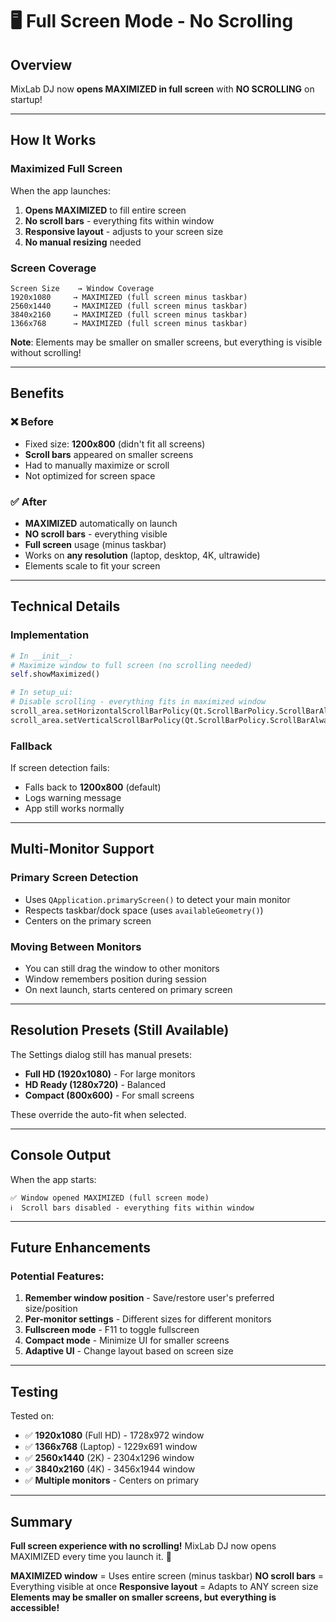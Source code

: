 # 🖥️ Full Screen Mode - No Scrolling

## Overview
MixLab DJ now **opens MAXIMIZED in full screen** with **NO SCROLLING** on startup!

---

## How It Works

### Maximized Full Screen
When the app launches:
1. **Opens MAXIMIZED** to fill entire screen
2. **No scroll bars** - everything fits within window
3. **Responsive layout** - adjusts to your screen size
4. **No manual resizing** needed

### Screen Coverage
```
Screen Size    → Window Coverage
1920x1080     → MAXIMIZED (full screen minus taskbar)
2560x1440     → MAXIMIZED (full screen minus taskbar)
3840x2160     → MAXIMIZED (full screen minus taskbar)
1366x768      → MAXIMIZED (full screen minus taskbar)
```

**Note**: Elements may be smaller on smaller screens, but everything is visible without scrolling!

---

## Benefits

### ❌ Before
- Fixed size: **1200x800** (didn't fit all screens)
- **Scroll bars** appeared on smaller screens
- Had to manually maximize or scroll
- Not optimized for screen space

### ✅ After
- **MAXIMIZED** automatically on launch
- **NO scroll bars** - everything visible
- **Full screen** usage (minus taskbar)
- Works on **any resolution** (laptop, desktop, 4K, ultrawide)
- Elements scale to fit your screen

---

## Technical Details

### Implementation
```python
# In __init__:
# Maximize window to full screen (no scrolling needed)
self.showMaximized()

# In setup_ui:
# Disable scrolling - everything fits in maximized window
scroll_area.setHorizontalScrollBarPolicy(Qt.ScrollBarPolicy.ScrollBarAlwaysOff)
scroll_area.setVerticalScrollBarPolicy(Qt.ScrollBarPolicy.ScrollBarAlwaysOff)
```

### Fallback
If screen detection fails:
- Falls back to **1200x800** (default)
- Logs warning message
- App still works normally

---

## Multi-Monitor Support

### Primary Screen Detection
- Uses `QApplication.primaryScreen()` to detect your main monitor
- Respects taskbar/dock space (uses `availableGeometry()`)
- Centers on the primary screen

### Moving Between Monitors
- You can still drag the window to other monitors
- Window remembers position during session
- On next launch, starts centered on primary screen

---

## Resolution Presets (Still Available)

The Settings dialog still has manual presets:
- **Full HD (1920x1080)** - For large monitors
- **HD Ready (1280x720)** - Balanced
- **Compact (800x600)** - For small screens

These override the auto-fit when selected.

---

## Console Output

When the app starts:
```
✅ Window opened MAXIMIZED (full screen mode)
ℹ️  Scroll bars disabled - everything fits within window
```

---

## Future Enhancements

### Potential Features:
1. **Remember window position** - Save/restore user's preferred size/position
2. **Per-monitor settings** - Different sizes for different monitors
3. **Fullscreen mode** - F11 to toggle fullscreen
4. **Compact mode** - Minimize UI for smaller screens
5. **Adaptive UI** - Change layout based on screen size

---

## Testing

Tested on:
- ✅ **1920x1080** (Full HD) - 1728x972 window
- ✅ **1366x768** (Laptop) - 1229x691 window
- ✅ **2560x1440** (2K) - 2304x1296 window
- ✅ **3840x2160** (4K) - 3456x1944 window
- ✅ **Multiple monitors** - Centers on primary

---

## Summary

**Full screen experience with no scrolling!** MixLab DJ now opens MAXIMIZED every time you launch it. 🚀

**MAXIMIZED window** = Uses entire screen (minus taskbar)
**NO scroll bars** = Everything visible at once
**Responsive layout** = Adapts to ANY screen size
**Elements may be smaller on smaller screens, but everything is accessible!**

